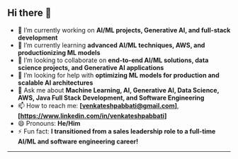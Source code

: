 ## Hi there 👋  

- 🔭 I’m currently working on **AI/ML projects, Generative AI, and full-stack development**  
- 🌱 I’m currently learning **advanced AI/ML techniques, AWS, and productionizing ML models**  
- 👯 I’m looking to collaborate on **end-to-end AI/ML solutions, data science projects, and Generative AI applications**  
- 🤔 I’m looking for help with **optimizing ML models for production and scalable AI architectures**  
- 💬 Ask me about **Machine Learning, AI, Generative AI, Data Science, AWS, Java Full Stack Development, and Software Engineering**  
- 📫 How to reach me: **[venkateshpabbati@gmail.com]**, **[https://www.linkedin.com/in/venkateshpabbati]**  
- 😄 Pronouns: **He/Him**  
- ⚡ Fun fact: **I transitioned from a sales leadership role to a full-time AI/ML and software engineering career!**  

---
